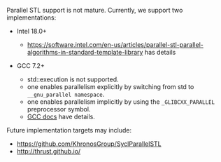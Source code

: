 Parallel STL support is not mature.  Currently, we support two implementations:

* Intel 18.0+
  - https://software.intel.com/en-us/articles/parallel-stl-parallel-algorithms-in-standard-template-library has details

* GCC 7.2+
  - std::execution is not supported.
  - one enables parallelism explicitly by switching from std to `__gnu_parallel namespace`.
  - one enables parallelism implicitly by using the `_GLIBCXX_PARALLEL` preprocessor symbol.
  - [GCC docs](https://gcc.gnu.org/onlinedocs/libstdc++/manual/parallel_mode_using.html) have details.

Future implementation targets may include:

* https://github.com/KhronosGroup/SyclParallelSTL
* http://thrust.github.io/

